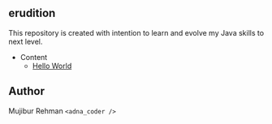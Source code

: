 erudition
--

This repository is created with intention to learn and evolve my Java skills to next level.

- Content    
    - [Hello World](https://github.com/mujib2953/erudition/tree/master/src/com.learning/Days001)
    
    
Author
-
Mujibur Rehman `<adna_coder />` 
